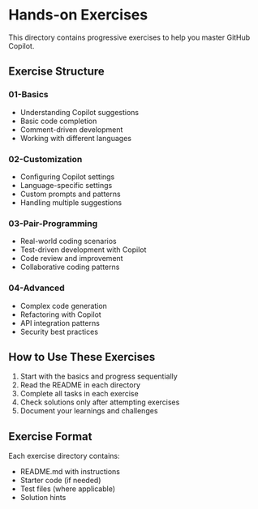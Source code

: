 # Hands-on Exercises

This directory contains progressive exercises to help you master GitHub Copilot.

## Exercise Structure

### 01-Basics
- Understanding Copilot suggestions
- Basic code completion
- Comment-driven development
- Working with different languages

### 02-Customization
- Configuring Copilot settings
- Language-specific settings
- Custom prompts and patterns
- Handling multiple suggestions

### 03-Pair-Programming
- Real-world coding scenarios
- Test-driven development with Copilot
- Code review and improvement
- Collaborative coding patterns

### 04-Advanced
- Complex code generation
- Refactoring with Copilot
- API integration patterns
- Security best practices

## How to Use These Exercises

1. Start with the basics and progress sequentially
2. Read the README in each directory
3. Complete all tasks in each exercise
4. Check solutions only after attempting exercises
5. Document your learnings and challenges

## Exercise Format
Each exercise directory contains:
- README.md with instructions
- Starter code (if needed)
- Test files (where applicable)
- Solution hints 